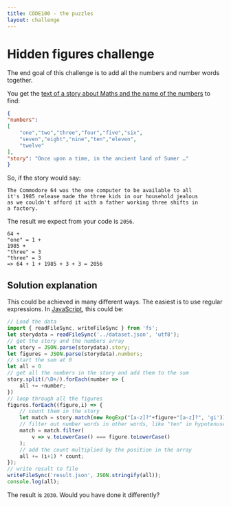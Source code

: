 ```yaml
---
title: CODE100 - the puzzles 
layout: challenge
---
```


# Hidden figures challenge

The end goal of this challenge is to add all the numbers and number words together.

You get the [text of a story about Maths and the name of the numbers](dataset.json) to find:

```json
{
"numbers":
[
    "one","two","three","four","five","six",
    "seven","eight","nine","ten","eleven",
    "twelve"
],
"story": "Once upon a time, in the ancient land of Sumer …"
}
```

So, if the story would say: 

```text
The Commodore 64 was the one computer to be available to all
it's 1985 release made the three kids in our household jealous
as we couldn't afford it with a father working three shifts in
a factory. 
```

The result we expect from your code is `2056`.

```
64 + 
"one" = 1 +
1985 + 
"three" = 3
"three" = 3
=> 64 + 1 + 1985 + 3 + 3 = 2056
```

<!-- details -->
<!-- summary -->
## Solution explanation
<!-- endsummary -->

This could be achieved in many different ways. The easiest is to use regular expressions. 
In [JavaScript](solution/solution.js), this could be:

```javascript
// Load the data
import { readFileSync, writeFileSync } from 'fs';
let storydata = readFileSync('../dataset.json', 'utf8');
// get the story and the numbers array
let story = JSON.parse(storydata).story;
let figures = JSON.parse(storydata).numbers;
// start the sum at 0
let all = 0
// get all the numbers in the story and add them to the sum
story.split(/\D+/).forEach(number => {
    all += +number;
})
// loop through all the figures
figures.forEach((figure,i) => {
    // count them in the story
    let match = story.match(new RegExp("[a-z]?"+figure+"[a-z]?", 'gi'));
    // filter out number words in other words, like "ten" in hypotenuse
    match = match.filter(
        v => v.toLowerCase() === figure.toLowerCase()
    );
    // add the count multiplied by the position in the array
    all += (i+1) * count;
});
// write result to file
writeFileSync('result.json', JSON.stringify(all));
console.log(all);
```

The result is `2030`. Would you have done it differently?

<!-- enddetails -->